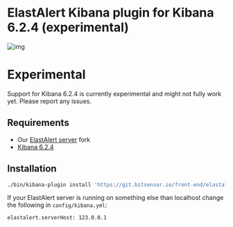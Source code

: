 # ElastAlert Kibana plugin for Kibana 6.2.4 (experimental)

![img](https://raw.githubusercontent.com/bitsensor/elastalert-kibana-plugin/master/kibana-elastalert-plugin-showcase.gif)

# Experimental
Support for Kibana 6.2.4 is currently experimental and might not fully work yet. Please report any issues.

## Requirements
- Our [ElastAlert server](https://github.com/bitsensor/elastalert) fork
- [Kibana 6.2.4](https://www.elastic.co/downloads/past-releases/kibana-6-2-4)

## Installation
```bash
./bin/kibana-plugin install 'https://git.bitsensor.io/front-end/elastalert-kibana-plugin/builds/artifacts/6.2.4/raw/artifact/elastalert-kibana-plugin-latest.zip?job=build'
```

If your ElastAlert server is running on something else than localhost change the following in `config/kibana.yml`: 

```
elastalert.serverHost: 123.0.0.1
```
